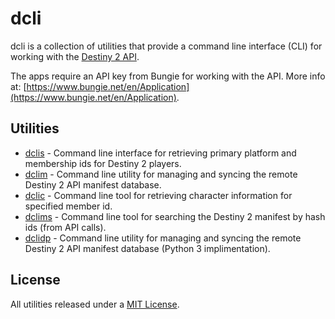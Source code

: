 # dcli

dcli is a collection of utilities that provide a command line interface (CLI) for working with the [Destiny 2 API](https://github.com/Bungie-net/api). 

The apps require an API key from Bungie for working with the API. More info at: [https://www.bungie.net/en/Application](https://www.bungie.net/en/Application).

## Utilities

* [dclis](https://github.com/mikechambers/dcli/tree/main/src/dclis) - Command line interface for retrieving primary platform and membership ids for Destiny 2 players.
* [dclim](https://github.com/mikechambers/dcli/tree/main/src/dclim) - Command line utility for managing and syncing the remote Destiny 2 API manifest database.
* [dclic](https://github.com/mikechambers/dcli/tree/main/src/dclic) - Command line tool for retrieving character information for specified member id.
* [dclims](https://github.com/mikechambers/dcli/tree/main/src/dclims) - Command line tool for searching the Destiny 2 manifest by hash ids (from API calls).
* [dclidp](https://github.com/mikechambers/dcli/tree/main/src/dclidp) - Command line utility for managing and syncing the remote Destiny 2 API manifest database (Python 3 implimentation).

## License

All utilities released under a [MIT License](LICENSE.md).
